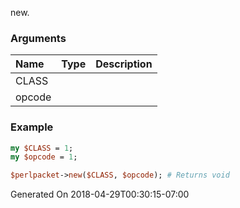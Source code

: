 new.
### Arguments
**Name**|**Type**|**Description**
:---|:---|:---
CLASS||
opcode||

### Example

```perl
my $CLASS = 1;
my $opcode = 1;

$perlpacket->new($CLASS, $opcode); # Returns void
```


Generated On 2018-04-29T00:30:15-07:00